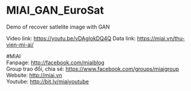 # MIAI_GAN_EuroSat
Demo of recover satlelite image with GAN

Video link:  https://youtu.be/vDAgIokDQ4Q
Data link: https://miai.vn/thu-vien-mi-ai/ 

#MìAI <br>
Fanpage: http://facebook.com/miaiblog<br>
Group trao đổi, chia sẻ: https://www.facebook.com/groups/miaigroup<br>
Website: http://miai.vn<br>
Youtube: http://bit.ly/miaiyoutube<br>
